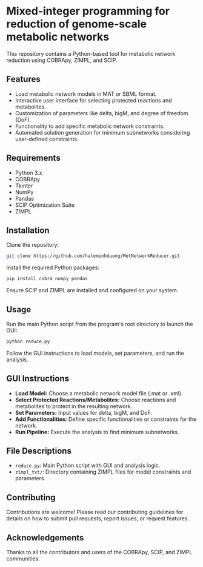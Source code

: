
# Mixed-integer programming for reduction of genome-scale metabolic networks

This repository contains a Python-based tool for metabolic network reduction using COBRApy, ZIMPL, and SCIP.

## Features

- Load metabolic network models in MAT or SBML format.
- Interactive user interface for selecting protected reactions and metabolites.
- Customization of parameters like delta, bigM, and degree of freedom (DoF).
- Functionality to add specific metabolic network constraints.
- Automated solution generation for minimum subnetworks considering user-defined constraints.

## Requirements

- Python 3.x
- COBRApy
- Tkinter
- NumPy
- Pandas
- SCIP Optimization Suite
- ZIMPL

## Installation

Clone the repository:

```bash
git clone https://github.com/haleminhduong/MetNetworkReducer.git
```

Install the required Python packages:

```bash
pip install cobra numpy pandas
```

Ensure SCIP and ZIMPL are installed and configured on your system.

## Usage

Run the main Python script from the program's root directory to launch the GUI:

```bash
python reduce.py
```

Follow the GUI instructions to load models, set parameters, and run the analysis.

## GUI Instructions

- **Load Model:** Choose a metabolic network model file (.mat or .xml).
- **Select Protected Reactions/Metabolites:** Choose reactions and metabolites to protect in the resulting network.
- **Set Parameters:** Input values for delta, bigM, and DoF.
- **Add Functionalities:** Define specific functionalities or constraints for the network.
- **Run Pipeline:** Execute the analysis to find minimum subnetworks.

## File Descriptions

- `reduce.py`: Main Python script with GUI and analysis logic.
- `zimpl_txt/`: Directory containing ZIMPL files for model constraints and parameters.

## Contributing

Contributions are welcome! Please read our contributing guidelines for details on how to submit pull requests, report issues, or request features.

## Acknowledgements

Thanks to all the contributors and users of the COBRApy, SCIP, and ZIMPL communities.
